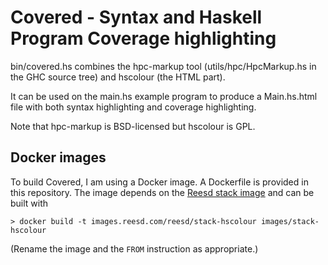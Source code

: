 # Covered - Syntax and Haskell Program Coverage highlighting

bin/covered.hs combines the hpc-markup tool (utils/hpc/HpcMarkup.hs in the GHC
source tree) and hscolour (the HTML part).

It can be used on the main.hs example program to produce a Main.hs.html file
with both syntax highlighting and coverage highlighting.

Note that hpc-markup is BSD-licensed but hscolour is GPL.

## Docker images

To build Covered, I am using a Docker image. A Dockerfile is provided in this
repository. The image depends on the [Reesd stack
image](https://github.com/noteed/reesd-stack) and can be built with

    > docker build -t images.reesd.com/reesd/stack-hscolour images/stack-hscolour

(Rename the image and the `FROM` instruction as appropriate.)
